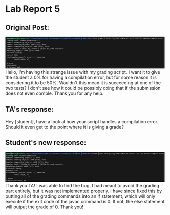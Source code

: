 # Lab Report 5  
## Original Post:
![screenshot](./lab-2-imgs/screenshot.png)
Hello, I'm having this strange issue with my grading script.  I want it to give the student a 0% for having a compilation error, but for some reason it is considering it to be 50%.  Wouldn't this mean it is succeeding at one of the two tests? I don't see how it could be possibly doing that if the submission does not even comple.  Thank you for any help.  
## TA's response:
Hey [student], have a look at how your script handles a compilation error.  Should it even get to the point where it is giving a grade?
## Student's new response:
![screenshot 2](./lab-2-imgs/screenshot2.png)
Thank you TA!  I was able to find the bug, I had meant to avoid the grading part entirely, but it was not implemented properly.  I have since fixed this by putting all of the grading commands into an if statement, which will only execute if the exit code of the javac command is 0.  If not, the else statement will output the grade of 0.  Thank you!
